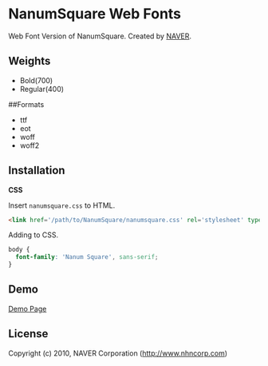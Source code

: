 # NanumSquare Web Fonts

Web Font Version of NanumSquare. Created by [NAVER](http://www.naver.com).

## Weights

- Bold(700)
- Regular(400)

##Formats

- ttf
- eot
- woff
- woff2

## Installation

**CSS**

Insert `nanumsquare.css` to HTML.

```html
<link href='/path/to/NanumSquare/nanumsquare.css' rel='stylesheet' type='text/css'>
```

Adding to CSS.

```css
body {
  font-family: 'Nanum Square', sans-serif;
}
```

## Demo
[Demo Page](https://htmlpreview.github.io/?https://github.com/han41858/NanumSquare/blob/master/demo.html)

## License

Copyright (c) 2010, NAVER Corporation (http://www.nhncorp.com)